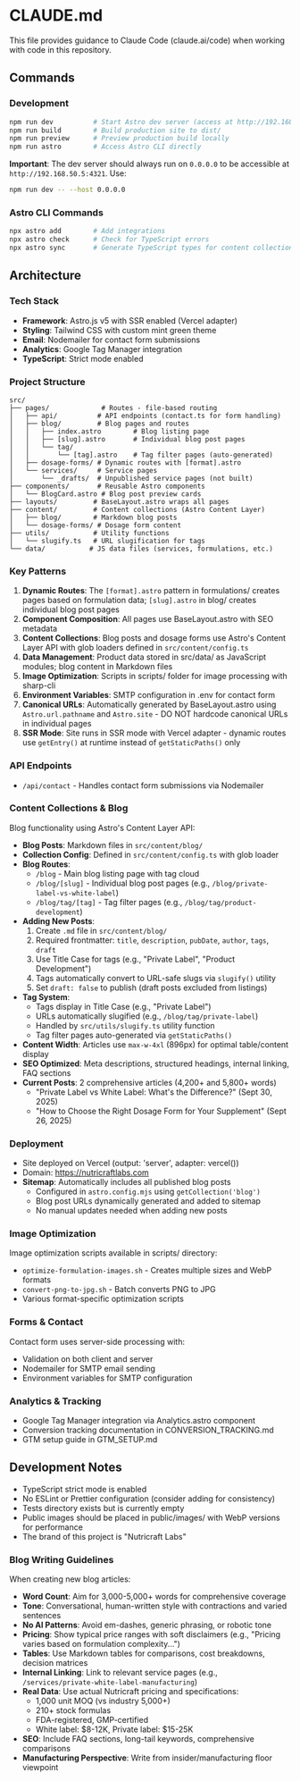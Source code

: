 # CLAUDE.md

This file provides guidance to Claude Code (claude.ai/code) when working with code in this repository.

## Commands

### Development
```bash
npm run dev          # Start Astro dev server (access at http://192.168.50.5:4321)
npm run build        # Build production site to dist/
npm run preview      # Preview production build locally
npm run astro        # Access Astro CLI directly
```

**Important**: The dev server should always run on `0.0.0.0` to be accessible at `http://192.168.50.5:4321`. Use:
```bash
npm run dev -- --host 0.0.0.0
```

### Astro CLI Commands
```bash
npx astro add        # Add integrations
npx astro check      # Check for TypeScript errors
npx astro sync       # Generate TypeScript types for content collections
```

## Architecture

### Tech Stack
- **Framework**: Astro.js v5 with SSR enabled (Vercel adapter)
- **Styling**: Tailwind CSS with custom mint green theme
- **Email**: Nodemailer for contact form submissions
- **Analytics**: Google Tag Manager integration
- **TypeScript**: Strict mode enabled

### Project Structure

```
src/
├── pages/             # Routes - file-based routing
│   ├── api/          # API endpoints (contact.ts for form handling)
│   ├── blog/         # Blog pages and routes
│   │   ├── index.astro        # Blog listing page
│   │   ├── [slug].astro       # Individual blog post pages
│   │   └── tag/
│   │       └── [tag].astro    # Tag filter pages (auto-generated)
│   ├── dosage-forms/ # Dynamic routes with [format].astro
│   └── services/     # Service pages
│       └── _drafts/  # Unpublished service pages (not built)
├── components/       # Reusable Astro components
│   └── BlogCard.astro # Blog post preview cards
├── layouts/         # BaseLayout.astro wraps all pages
├── content/         # Content collections (Astro Content Layer)
│   ├── blog/        # Markdown blog posts
│   └── dosage-forms/ # Dosage form content
├── utils/           # Utility functions
│   └── slugify.ts   # URL slugification for tags
└── data/           # JS data files (services, formulations, etc.)
```

### Key Patterns

1. **Dynamic Routes**: The `[format].astro` pattern in formulations/ creates pages based on formulation data; `[slug].astro` in blog/ creates individual blog post pages
2. **Component Composition**: All pages use BaseLayout.astro with SEO metadata
3. **Content Collections**: Blog posts and dosage forms use Astro's Content Layer API with glob loaders defined in `src/content/config.ts`
4. **Data Management**: Product data stored in src/data/ as JavaScript modules; blog content in Markdown files
5. **Image Optimization**: Scripts in scripts/ folder for image processing with sharp-cli
6. **Environment Variables**: SMTP configuration in .env for contact form
7. **Canonical URLs**: Automatically generated by BaseLayout.astro using `Astro.url.pathname` and `Astro.site` - DO NOT hardcode canonical URLs in individual pages
8. **SSR Mode**: Site runs in SSR mode with Vercel adapter - dynamic routes use `getEntry()` at runtime instead of `getStaticPaths()` only

### API Endpoints
- `/api/contact` - Handles contact form submissions via Nodemailer

### Content Collections & Blog

Blog functionality using Astro's Content Layer API:
- **Blog Posts**: Markdown files in `src/content/blog/`
- **Collection Config**: Defined in `src/content/config.ts` with glob loader
- **Blog Routes**:
  - `/blog` - Main blog listing page with tag cloud
  - `/blog/[slug]` - Individual blog post pages (e.g., `/blog/private-label-vs-white-label`)
  - `/blog/tag/[tag]` - Tag filter pages (e.g., `/blog/tag/product-development`)
- **Adding New Posts**:
  1. Create `.md` file in `src/content/blog/`
  2. Required frontmatter: `title`, `description`, `pubDate`, `author`, `tags`, `draft`
  3. Use Title Case for tags (e.g., "Private Label", "Product Development")
  4. Tags automatically convert to URL-safe slugs via `slugify()` utility
  5. Set `draft: false` to publish (draft posts excluded from listings)
- **Tag System**:
  - Tags display in Title Case (e.g., "Private Label")
  - URLs automatically slugified (e.g., `/blog/tag/private-label`)
  - Handled by `src/utils/slugify.ts` utility function
  - Tag filter pages auto-generated via `getStaticPaths()`
- **Content Width**: Articles use `max-w-4xl` (896px) for optimal table/content display
- **SEO Optimized**: Meta descriptions, structured headings, internal linking, FAQ sections
- **Current Posts**: 2 comprehensive articles (4,200+ and 5,800+ words)
  - "Private Label vs White Label: What's the Difference?" (Sept 30, 2025)
  - "How to Choose the Right Dosage Form for Your Supplement" (Sept 26, 2025)

### Deployment
- Site deployed on Vercel (output: 'server', adapter: vercel())
- Domain: https://nutricraftlabs.com
- **Sitemap**: Automatically includes all published blog posts
  - Configured in `astro.config.mjs` using `getCollection('blog')`
  - Blog post URLs dynamically generated and added to sitemap
  - No manual updates needed when adding new posts

### Image Optimization
Image optimization scripts available in scripts/ directory:
- `optimize-formulation-images.sh` - Creates multiple sizes and WebP formats
- `convert-png-to-jpg.sh` - Batch converts PNG to JPG
- Various format-specific optimization scripts

### Forms & Contact
Contact form uses server-side processing with:
- Validation on both client and server
- Nodemailer for SMTP email sending
- Environment variables for SMTP configuration

### Analytics & Tracking
- Google Tag Manager integration via Analytics.astro component
- Conversion tracking documentation in CONVERSION_TRACKING.md
- GTM setup guide in GTM_SETUP.md

## Development Notes

- TypeScript strict mode is enabled
- No ESLint or Prettier configuration (consider adding for consistency)
- Tests directory exists but is currently empty
- Public images should be placed in public/images/ with WebP versions for performance
- The brand of this project is "Nutricraft Labs"

### Blog Writing Guidelines

When creating new blog articles:
- **Word Count**: Aim for 3,000-5,000+ words for comprehensive coverage
- **Tone**: Conversational, human-written style with contractions and varied sentences
- **No AI Patterns**: Avoid em-dashes, generic phrasing, or robotic tone
- **Pricing**: Show typical price ranges with soft disclaimers (e.g., "Pricing varies based on formulation complexity...")
- **Tables**: Use Markdown tables for comparisons, cost breakdowns, decision matrices
- **Internal Linking**: Link to relevant service pages (e.g., `/services/private-white-label-manufacturing`)
- **Real Data**: Use actual Nutricraft pricing and specifications:
  - 1,000 unit MOQ (vs industry 5,000+)
  - 210+ stock formulas
  - FDA-registered, GMP-certified
  - White label: $8-12K, Private label: $15-25K
- **SEO**: Include FAQ sections, long-tail keywords, comprehensive comparisons
- **Manufacturing Perspective**: Write from insider/manufacturing floor viewpoint